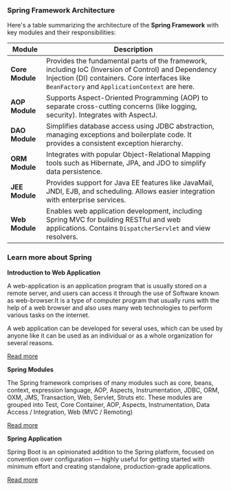 ### Spring Framework Architecture

Here's a table summarizing the architecture of the **Spring Framework** with key modules and their responsibilities:

| **Module**      | **Description**                                                                                                                                                                                       |
| --------------- | ----------------------------------------------------------------------------------------------------------------------------------------------------------------------------------------------------- |
| **Core Module** | Provides the fundamental parts of the framework, including IoC (Inversion of Control) and Dependency Injection (DI) containers. Core interfaces like `BeanFactory` and `ApplicationContext` are here. |
| **AOP Module**  | Supports Aspect-Oriented Programming (AOP) to separate cross-cutting concerns (like logging, security). Integrates with AspectJ.                                                                      |
| **DAO Module**  | Simplifies database access using JDBC abstraction, managing exceptions and boilerplate code. It provides a consistent exception hierarchy.                                                            |
| **ORM Module**  | Integrates with popular Object-Relational Mapping tools such as Hibernate, JPA, and JDO to simplify data persistence.                                                                                 |
| **JEE Module**  | Provides support for Java EE features like JavaMail, JNDI, EJB, and scheduling. Allows easier integration with enterprise services.                                                                   |
| **Web Module**  | Enables web application development, including Spring MVC for building RESTful and web applications. Contains `DispatcherServlet` and view resolvers.                                                 |

### Learn more about Spring

**Introduction to Web Application**

A web-application is an application program that is usually stored on a remote server, and users can access it through the use of Software known as web-browser.It is a type of computer program that usually runs with the help of a web browser and also uses many web technologies to perform various tasks on the internet.

A web application can be developed for several uses, which can be used by anyone like it can be used as an individual or as a whole organization for several reasons.

[Read more](https://www.javatpoint.com/web-application)

**Spring Modules**

The Spring framework comprises of many modules such as core, beans, context, expression language, AOP, Aspects, Instrumentation, JDBC, ORM, OXM, JMS, Transaction, Web, Servlet, Struts etc. These modules are grouped into Test, Core Container, AOP, Aspects, Instrumentation, Data Access / Integration, Web (MVC / Remoting) 

[Read more](https://www.javatpoint.com/spring-modules)

**Spring Application**

Spring Boot is an opinionated addition to the Spring platform, focused on convention over configuration — highly useful for getting started with minimum effort and creating standalone, production-grade applications.

[Read more](https://www.baeldung.com/spring-boot-start)

